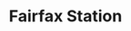 ---
title:			"Fairfax Station"
post_path:	2017-11-22-fairfax-station
date_start:	2017_11_22
date_end:		2017_11_26
metadata:
  - year: 2017
  - cities:
      - Fairfax Station
  - states:
      - Virginia
  - countries:
      - The United States
  - continents:
      - North America
photos:
  - ext:		01.jpg
    class:	horizontal
  - ext:		02.jpg
    class:	vertical
---